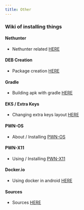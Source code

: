```yaml
---
title: Other
---
```


### Wiki of installing things
#### Nethunter
* Nethunter related [HERE](https://pwn-term.github.io/other/nethunter/default.html)

#### DEB Creation
* Package creation [HERE](https://pwn-term.github.io/other/package-creation/default.html)

#### Gradle
* Building apk with gradle [HERE](https://pwn-term.github.io/other/gradle-apk/default.html)

#### EKS / Extra Keys
* Changing extra keys layout [HERE](https://pwn-term.github.io/other/eks/default.html)

#### PWN-OS
* About / Installing [PWN-OS](https://pwn-term.github.io/other/pwn-os/default.html)

#### PWN-X11
* Using / Installing [PWN-X11](https://pwn-term.github.io/other/pwn-x11/default.html)

#### Docker.io
* Using docker in android [HERE](https://pwn-term.github.io/other/docker/default.html)

#### Sources
* Sources [HERE](https://pwn-term.github.io/other/sources/default.html)
